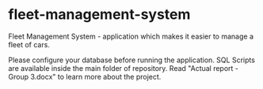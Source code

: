 # fleet-management-system
Fleet Management System - application which makes it easier to manage a fleet of cars.

Please configure your database before running the application. SQL Scripts are available inside the main folder of repository.
Read "Actual report - Group 3.docx" to learn more about the project.
